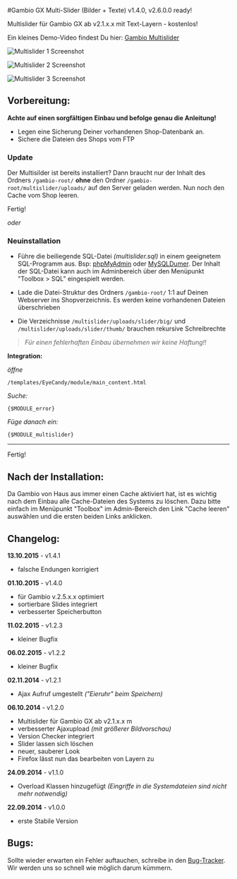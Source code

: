 #Gambio GX Multi-Slider (Bilder + Texte) v1.4.0, v2.6.0.0 ready!

Multislider für Gambio GX ab v2.1.x.x mit Text-Layern - kostenlos!

Ein kleines Demo-Video findest Du hier: [Gambio Multislider](https://www.stargutschein.de/content/gambio-gx2-slider-modul.html)

![Multislider 1 Screenshot](http://www.big-click.com/github/Multislider-1.png)

![Multislider 2 Screenshot](http://www.big-click.com/github/Multislider-2.png)

![Multislider 3 Screenshot](http://www.big-click.com/github/Multislider-3.png)

## Vorbereitung:
**Achte auf einen sorgfältigen Einbau und befolge genau die Anleitung!**

* Legen eine Sicherung Deiner vorhandenen Shop-Datenbank an.
* Sichere die Dateien des Shops vom FTP


### Update
Der Multisilder ist bereits installiert? Dann braucht nur der Inhalt des Ordners `/gambio-root/` **ohne** den Ordner `/gambio-root/multislider/uploads/` auf den Server geladen werden. Nun noch den Cache vom Shop leeren.

Fertig!


*oder*

### Neuinstallation

* Führe die beiliegende SQL-Datei *(multislider.sql)* in einem geeignetem SQL-Programm aus. Bsp: [phpMyAdmin](http://www.phpmyadmin.net/home_page/index.php) oder [MySQLDumer](http://www.mysqldumper.de/). Der Inhalt der SQL-Datei kann auch im Adminbereich über den Menüpunkt "Toolbox > SQL" eingespielt werden.

* Lade die Datei-Struktur des Ordners `/gambio-root/` 1:1 auf Deinen Webserver ins Shopverzeichnis. Es werden keine vorhandenen Dateien überschrieben
* Die Verzeichnisse `/multislider/uploads/slider/big/` und `/multislider/uploads/slider/thumb/` brauchen rekursive Schreibrechte

> *Für einen fehlerhaften Einbau übernehmen wir keine Haftung!!*


**Integration:**


*öffne*

`/templates/EyeCandy/module/main_content.html`

*Suche:*

```
{$MODULE_error}
```

*Füge danach ein:*

```
{$MODULE_multislider}
```


---------------------------

Fertig!

Nach der Installation:
--------
Da Gambio von Haus aus immer einen Cache aktiviert hat, ist es wichtig nach dem Einbau alle Cache-Dateien des Systems zu löschen. 
Dazu bitte einfach im Menüpunkt "Toolbox" im Admin-Bereich den Link "Cache leeren" auswählen und die ersten beiden Links anklicken.


Changelog:
----------

**13.10.2015** - v1.4.1
* falsche Endungen korrigiert

**01.10.2015** - v1.4.0

* für Gambio v.2.5.x.x optimiert
* sortierbare Slides integriert
* verbesserter Speicherbutton

**11.02.2015** - v1.2.3

* kleiner Bugfix

**06.02.2015** - v1.2.2

* kleiner Bugfix

**02.11.2014** - v1.2.1

* Ajax Aufruf umgestellt *("Eieruhr" beim Speichern)*


**06.10.2014** - v1.2.0

* Multislider für Gambio GX ab v2.1.x.x m
* verbesserter Ajaxupload *(mit größerer Bildvorschau)*
* Version Checker integriert
* Slider lassen sich löschen
* neuer, sauberer Look
* Firefox lässt nun das bearbeiten von Layern zu


**24.09.2014** - v1.1.0

* Overload Klassen hinzugefügt *(Eingriffe in die Systemdateien sind nicht mehr notwendig)*


**22.09.2014** - v1.0.0

* erste Stabile Version


Bugs:
-----
Sollte wieder erwarten ein Fehler auftauchen, schreibe in den [Bug-Tracker](https://github.com/bigclick/gambio-gx-multislider/issues/new). Wir werden uns so schnell wie möglich darum kümmern.



